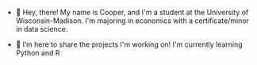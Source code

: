 - 👋 Hey, there! My name is Cooper, and I'm a student at the University of Wisconsin-Madison. I'm majoring in economics with a certificate/minor in data science.

- 🌱 I’m here to share the projects I'm working on! I'm currently learning Python and R

